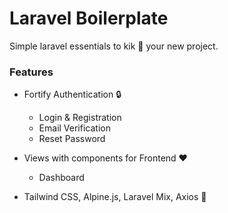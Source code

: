 # Laravel Boilerplate
Simple laravel essentials to kik :rocket: your new project.

### Features

- Fortify Authentication :lock:
    - Login & Registration
    - Email Verification
    - Reset Password

- Views with components for Frontend :heart:
    - Dashboard

- Tailwind CSS, Alpine.js, Laravel Mix, Axios :art:
